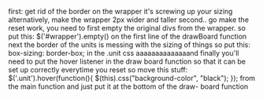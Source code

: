 first: get rid of the border on the wrapper
it's screwing up your sizing
alternatively, make the wrapper 2px wider and taller
second.. go make the reset work, you need to first empty the original divs from the wrapper.
so put this:
  $('#wrapper').empty()
on the first line of the drawBoard function
next the border of the units is messing with the sizing of things
so put this: box-sizing: border-box; in the .unit css
aaaaaaaaaaaaaand finally you'll need to put the hover listener in the draw board function so that it can be set up correctly everytime you reset
so move this stuff:
  $('.unit').hover(function(){
    $(this).css("background-color", "black");
  });
from the main function and just put it at the bottom of the draw- board function
